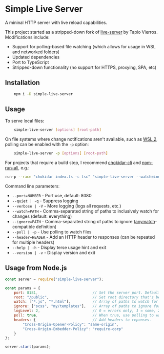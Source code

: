 Simple Live Server
==================

A mininal HTTP server with live reload capabilities.

This project started as a stripped-down fork of [live-server](https://github.com/tapio/live-server) by Tapio Vierros. Modifications include:
- Support for polling-based file watching (which allows for usage in WSL and networked folders)
- Updated dependencies
- Port to TypeScript
- Stripped-down functionality (no support for HTTPS, proxying, SPA, etc)

Installation
------------

```bash
    npm i -D simple-live-server
```

Usage
------------

To serve local files:

```bash
    simple-live-server [options] [root-path]
```

On file systems where change notifications aren't available, such as [WSL 2](https://github.com/microsoft/WSL/issues/4739), polling can be enabled with the `-p` option: 

```bash
    simple-live-server -p [options] [root-path]
```

For projects that require a build step, I recommend [chokidar-cli](https://www.npmjs.com/package/chokidar-cli) and [npm-run-all](https://www.npmjs.com/package/npm-run-all), e.g.:

```bash
run-p --race "chokidar index.ts -c tsc" "simple-live-server --watch=index.js"
```


Command line parameters:

* `--port=NUMBER`   - Port use, default: 8080
* `--quiet | -q`    - Suppress logging
* `--verbose | -V`  - More logging (logs all requests, etc.)
* `--watch=PATH`    - Comma-separated string of paths to inclusively watch for changes (default: everything)
* `--ignore=PATH`   - Comma-separated string of paths to ignore ([anymatch](https://github.com/es128/anymatch)-compatible definition)
* `--poll | -p`     - Use polling to watch files
* `--header=HEADER` - Add an HTTP header to responses (can be repeated for multiple headers)
* `--help | -h`     - Display terse usage hint and exit
* `--version | -v`  - Display version and exit

Usage from Node.js
------------------

```javascript
const server = require("simple-live-server");

const params = {
    port: 8181,                         // Set the server port. Defaults to 8080.
    root: "/public",                    // Set root directory that's being served. Defaults to cwd.
    watch: ["*.js", "*.html"],          // Array of paths to watch for reloading.
    ignore: ["scss", "my/templates"],   // Array of paths to ignore for reloading.
    logLevel: 2,                        // 0 = errors only, 1 = some, 2 = lots
    poll: true,                         // When true, use polling to watch files. 
    headers: {                          // Add headers to reponses.
        "Cross-Origin-Opener-Policy": "same-origin",
        "Cross-Origin-Embedder-Policy": "require-corp"
    }
};

server.start(params);
```

